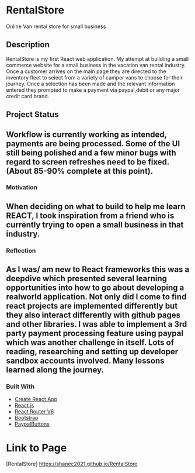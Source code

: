# RentalStore

Online Van rental store for small business

## Description

RentalStore is my first React web application. My attempt at building a small commerce website for a small business in the vacation van rental industry. 
Once a customer arrives on the main page they are directed to the inventory fleet to select from a variety of camper vans to choose for their journey. Once a selection has been made and the  relevant information entered they prompted to make a payment via paypal,debit or any major credit card brand.

## Project Status
Workflow is currently working as intended, payments are being processed. Some of the UI still being polished and a few minor bugs with regard to screen refreshes need to be fixed. (About 85-90% complete at this point).
---

### Motivation
When deciding on what to build to help me learn REACT, I took inspiration from a friend who is currently trying to open a small business in that industry.
---

### Reflection
As I was/ am new to React frameworks this was a deepdive  which presented several learning opportunities into how to go about developing a realworld application. Not only did I come to find react projects are implemented differently but they also interact differently with github pages and other libraries. I was able to implement a 3rd party payment processing feature using paypal which was another challenge in itself. Lots of reading, researching and setting up developer sandbox accounts involved. Many lessons learned along the journey.
---


### Built With
* [Create React App](https://reactjs.org/docs/create-a-new-react-app.html)  
* [React.js](https://reactjs.org)
* [React Router V6](https://reactrouter.com/)
* [Bootstrap](https://react-bootstrap.github.io/) 
* [PaypalButtons](https://developer.paypal.com/docs/checkout/) 


# Link to Page
 [RentalStore] https://shanec2021.github.io/RentalStore